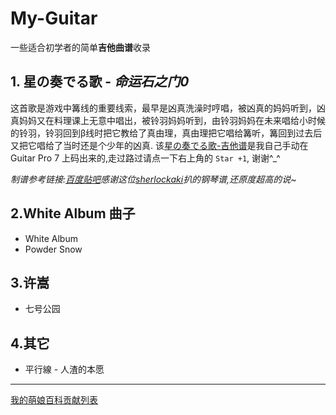 # My-Guitar
一些适合初学者的简单**吉他曲谱**收录 

## 1. 星の奏でる歌 - *命运石之门0*
这首歌是游戏中篝线的重要线索，最早是凶真洗澡时哼唱，被凶真的妈妈听到，凶真妈妈又在料理课上无意中唱出，被铃羽妈妈听到，由铃羽妈妈在未来唱给小时候的铃羽，铃羽回到β线时把它教给了真由理，真由理把它唱给篝听，篝回到过去后又把它唱给了当时还是个少年的凶真.
该[星の奏でる歌-吉他谱](https://github.com/lxx2013/My-Guitar/blob/master/Steins%20Gate/%E6%98%9F%E3%81%AE%E5%A5%8F%E3%81%A7%E3%82%8B%E6%AD%8C.pdf)是我自己手动在 Guitar Pro 7 上码出来的,走过路过请点一下右上角的 `Star +1`, 谢谢^_^

*制谱参考链接:[百度贴吧](https://tieba.baidu.com/f?kz=4809920821&mo_device=1&ssid=0&from=1099b&uid=0&pu=usm@3,sz@1320_2001,ta@iphone_1_10.3_3_603&bd_page_type=1&baiduid=398353F87CFD16BD4EAA80C8B5059C8D&tj=www_normal_1_0_10_title&referer=m.baidu.com?pn=0&)感谢这位[sherlockaki](https://tieba.baidu.com/home/main?un=sherlockaki&ie=utf-8&fr=pb)扒的钢琴谱,还原度超高的说~*

## 2.White Album 曲子
- White Album
- Powder Snow 

## 3.许嵩
- 七号公园

## 4.其它
- 平行線 - 人渣的本愿
---
[我的萌娘百科贡献列表](https://zh.moegirl.org/Special:%E7%94%A8%E6%88%B7%E8%B4%A1%E7%8C%AE/%E5%B0%8F%E6%9C%A8%E6%9B%BE%E6%98%A5%E5%B8%8C)
